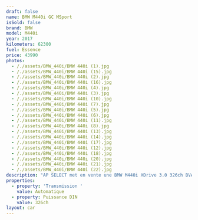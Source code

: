 ```yaml
---
draft: false
name: BMW M440i GC MSport
isSold: false
brand: BMW
model: M440i
year: 2017
kilometers: 62300
fuel: Essence
price: 43990
photos:
  - /./assets/BMW_440i/BMW 440i (1).jpg
  - /./assets/BMW_440i/BMW 440i (15).jpg
  - /./assets/BMW_440i/BMW 440i (2).jpg
  - /./assets/BMW_440i/BMW 440i (16).jpg
  - /./assets/BMW_440i/BMW 440i (4).jpg
  - /./assets/BMW_440i/BMW 440i (3).jpg
  - /./assets/BMW_440i/BMW 440i (10).jpg
  - /./assets/BMW_440i/BMW 440i (7).jpg
  - /./assets/BMW_440i/BMW 440i (5).jpg
  - /./assets/BMW_440i/BMW 440i (6).jpg
  - /./assets/BMW_440i/BMW 440i (11).jpg
  - /./assets/BMW_440i/BMW 440i (8).jpg
  - /./assets/BMW_440i/BMW 440i (13).jpg
  - /./assets/BMW_440i/BMW 440i (14).jpg
  - /./assets/BMW_440i/BMW 440i (17).jpg
  - /./assets/BMW_440i/BMW 440i (12).jpg
  - /./assets/BMW_440i/BMW 440i (18).jpg
  - /./assets/BMW_440i/BMW 440i (20).jpg
  - /./assets/BMW_440i/BMW 440i (21).jpg
  - /./assets/BMW_440i/BMW 440i (22).jpg
description: "AP SELECT met en vente une BMW M440i XDrive 3.0 326ch BVA8 finition M Sport.\n\nModèle du 03/2017 avec 61900km.\n\nCouleur Carbon Schwartz métal, intérieur cuir noir avec surpiqûres bleu M Sport.\n\nVéhicule en CG Francaise \U0001F1EB\U0001F1F7\n\nVendu avec une garantie 6 mois\n\nLe véhicule est en parfait état avec carnet complet BMW et historique suivi.\n\nService moteur 2024 effectué à 60000km chez BMW pour la vente.\n\nPneus et freins a jour.\n\nÉléments montés en seconde monte :\n- Jantes MPerf 20 pouces style 405M\n- Amortisseurs KW V3\n\nÉquipements et options :\n- Boîte BVA8\n- Toit ouvrant panoramique\n- Pack extérieur / intérieur M Sport\n- Châssis adaptatif M Sport\n- Freinage M Sport\n- Suspensions DirectDrive M\n- Direction DirectDrive M\n- Pack confort\n- Pack innovation\n- Intérieur cuir étendu\n- Vitrage arrière surteinté\n- Caméra 360 surround view\n- Système audio Harman Kardon\n- Intérieur cuir M Sport noir\n- Sièges électriques à mémoire\n- Sièges chauffants\n- Volant chauffant\n- Jantes 19 style 552M\n- Affichage tête haute HUD\n- Pack éclairage ambiance intérieur\n- Keyless démarrage sans clé\n- Pack son Harman Kardon\n- Ouverture Coffre électrique\n- Régulateur adaptatif ACC\n- Park assist\n- BMW préparation Car play\n- GPS 3D Europe\n- Lane Assist\n- Front Assist\n- Pack intérieur gris alu\n- Pack advanced full LED\n- Feux de jour à LED\n- Controle automatique des feux de route\n- Parc distance contrôle PDC avant / arrière\n- Keyless Ouverture / fermeture sans clés\n- Connexion Ipod et USB\n- Volant multifonctions\n- Affichage multifonctions plus\n- Climatisation bi zone\n- Éclairage et essuie-glaces automatique\n- Rétroviseurs rabattable électriquement et chauffants\n- Rétroviseurs int / ext Electrochrome\n- Bluetooth\n- Éclairage d ambiance\n\n\nDisponible et visible sur RDV pour acheteur sérieux.\n\nPossibilité d'une garantie 3, 6 ou 12 mois en supplément.\n\nRéalisation des démarches d'immatriculation.\n\nAP SELECT c'est des solutions de courtage et conciergerie sur mesure pour profiter librement de sa passion et de son patrimoine.\n\nPrenez le volant, AP SELECT s'occupe du reste."
properties:
  - property: 'Transmission '
    value: Automatique
  - property: Puissance DIN
    value: 326ch
layout: car
---
```


